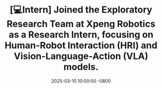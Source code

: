 ---
title: >-  
  [💻Intern] Joined the Exploratory Research Team at Xpeng Robotics as a Research Intern, focusing on Human-Robot Interaction (HRI) and Vision-Language-Action (VLA) models.
date: 2025-03-10 10:00:00 -0800  
---